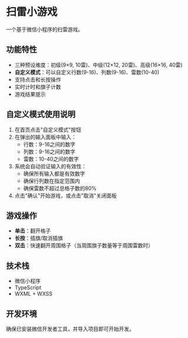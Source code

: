 # 扫雷小游戏

一个基于微信小程序的扫雷游戏。

## 功能特性

- 三种预设难度：初级(9×9, 10雷)、中级(12×12, 20雷)、高级(16×16, 40雷)
- **自定义模式**：可以自定义行数(9-16)、列数(9-16)、雷数(10-40)
- 支持点击和长按操作
- 实时计时和旗子计数
- 游戏结果提示

## 自定义模式使用说明

1. 在首页点击"自定义模式"按钮
2. 在弹出的输入面板中输入：
   - 行数：9-16之间的数字
   - 列数：9-16之间的数字  
   - 雷数：10-40之间的数字
3. 系统会自动验证输入的有效性：
   - 确保所有输入都是有效数字
   - 确保行列数在指定范围内
   - 确保雷数不超过总格子数的80%
4. 点击"确认"开始游戏，或点击"取消"关闭面板

## 游戏操作

- **单击**：翻开格子
- **长按**：插旗/取消插旗
- **双击**：快速翻开周围格子（当周围旗子数量等于周围雷数时）

## 技术栈

- 微信小程序
- TypeScript
- WXML + WXSS

## 开发环境

确保已安装微信开发者工具，并导入项目即可开始开发。
